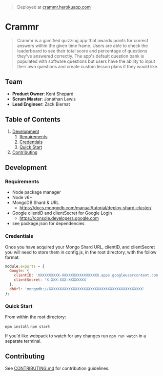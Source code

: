 > Deployed at [crammr.herokuapp.com](https://crammr.herokuapp.com/)

# Crammr

> Crammr is a gamified quizzing app that awards points for correct answers within the given time frame. Users are able to check the leaderboard to see their total score and percentage of questions they've answered correctly. The app's default question bank is populated with software questions but users have the ability to input their own questions and create custom lesson plans if they would like.

## Team

  - __Product Owner__: Kent Shepard
  - __Scrum Master__: Jonathan Lewis
  - __Lead Engineer__: Zack Biernat

## Table of Contents

1. [Development](#development)
    1. [Requirements](#requirements)
    1. [Credentials](#credentials)
    1. [Quick Start](#quick-start)
1. [Contributing](#contributing)

## Development

### Requirements
- Node package manager
- Node v6+
- MongoDB Shard & URL
  - https://docs.mongodb.com/manual/tutorial/deploy-shard-cluster/
- Google clientID and clientSecret for Google Login
  - https://console.developers.google.com
- see package.json for dependencies

### Credentials

Once you have acquired your Mongo Shard URL, clientID, and clientSecret you will need to store them in config.js, in the root directory, with the follow format:

```javascript
module.exports = {
  Google: {
    clientID: 'XXXXXXXXXX-XXXXXXXXXXXXXXXXX.apps.googleusercontent.com',
    clientSecret: 'X-XXX-XXX-XXXXXXXX'
  },
  dbUrl: 'mongodb://XXXXXXXXXXXXXXXXXXXXXXXXXXXXXXXXXXXXXXXXXXX'
};
```

### Quick Start

From within the root directory:

`npm install`
`npm start`

If you'd like webpack to watch for any changes run `npm run watch` in a separate terminal.

## Contributing

See [CONTRIBUTING.md](_CONTRIBUTING.md) for contribution guidelines.


